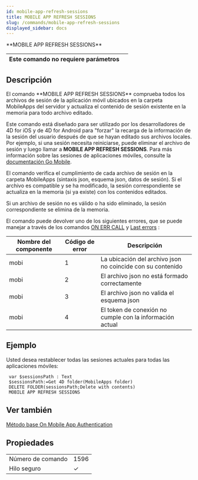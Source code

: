 ```yaml
---
id: mobile-app-refresh-sessions
title: MOBILE APP REFRESH SESSIONS
slug: /commands/mobile-app-refresh-sessions
displayed_sidebar: docs
---
```


<!--REF #_command_.MOBILE APP REFRESH SESSIONS.Syntax-->**MOBILE APP REFRESH SESSIONS**<!-- END REF-->
<!--REF #_command_.MOBILE APP REFRESH SESSIONS.Params-->
| Este comando no requiere parámetros |  |
| --- | --- |

<!-- END REF-->

## Descripción 

<!--REF #_command_.MOBILE APP REFRESH SESSIONS.Summary-->El comando **MOBILE APP REFRESH SESSIONS** comprueba todos los archivos de sesión de la aplicación móvil ubicados en la carpeta MobileApps del servidor y actualiza el contenido de sesión existente en la memoria para todo archivo editado.<!-- END REF-->

Este comando está diseñado para ser utilizado por los desarrolladores de 4D for iOS y de 4D for Android para "forzar" la recarga de la información de la sesión del usuario después de que se hayan editado sus archivos locales. Por ejemplo, si una sesión necesita reiniciarse, puede eliminar el archivo de sesión y luego llamar a **MOBILE APP REFRESH SESSIONS**. Para más información sobre las sesiones de aplicaciones móviles, consulte la [documentación Go Mobile](https://developer.4d.com/go-mobile).

El comando verifica el cumplimiento de cada archivo de sesión en la carpeta MobileApps (sintaxis json, esquema json, datos de sesión). Si el archivo es compatible y se ha modificado, la sesión correspondiente se actualiza en la memoria (si ya existe) con los contenidos editados.

Si un archivo de sesión no es válido o ha sido eliminado, la sesión correspondiente se elimina de la memoria.

El comando puede devolver uno de los siguientes errores, que se puede manejar a través de los comandos [ON ERR CALL](on-err-call.md) y [Last errors](last-errors.md) :

| **Nombre del componente** | **Código de error** | **Descripción**                                            |
| ------------------------- | ------------------- | ---------------------------------------------------------- |
| mobi                      | 1                   | La ubicación del archivo json no coincide con su contenido |
| mobi                      | 2                   | El archivo json no está formado correctamente              |
| mobi                      | 3                   | El archivo json no valida el esquema json                  |
| mobi                      | 4                   | El token de conexión no cumple con la información actual   |

## Ejemplo 

Usted desea restablecer todas las sesiones actuales para todas las aplicaciones móviles:

```4d
 var $sessionsPath : Text
 $sessionsPath:=Get 4D folder(MobileApps folder)
 DELETE FOLDER(sessionsPath;Delete with contents)
 MOBILE APP REFRESH SESSIONS
```

## Ver también 

[Método base On Mobile App Authentication](metodo-base-on-mobile-app-authentication.md)  

## Propiedades

|  |  |
| --- | --- |
| Número de comando | 1596 |
| Hilo seguro | &check; |


